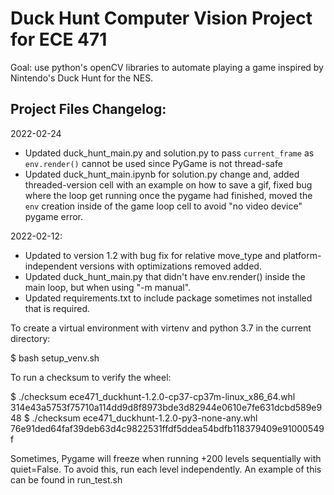 # Duck Hunt Computer Vision Project for ECE 471
Goal: use python's openCV libraries to automate playing a game inspired by Nintendo's Duck Hunt for the NES.

## Project Files Changelog:
2022-02-24

* Updated duck_hunt_main.py and solution.py to pass `current_frame` as `env.render()` cannot be used since PyGame is not thread-safe
* Updated duck_hunt_main.ipynb for solution.py change and, added threaded-version cell with an example on how to save a gif, fixed bug where the loop get running once the pygame had finished, moved the `env` creation inside of the game loop cell to avoid "no video device" pygame error.


2022-02-12:  

*  Updated to version 1.2 with bug fix for relative move_type and platform-independent versions with optimizations removed added. 
* Updated duck_hunt_main.py that didn't have env.render() inside the main loop, but when using "-m manual".
* Updated requirements.txt to include package sometimes not installed that is required.

To create a virtual environment with virtenv and python 3.7 in the current directory:

$ bash setup_venv.sh <name of your environment>

To run a checksum to verify the wheel:

$ ./checksum ece471_duckhunt-1.2.0-cp37-cp37m-linux_x86_64.whl 314e43a5753f75710a114dd9d8f8973bde3d82944e0610e7fe631dcbd589e948 
$ ./checksum ece471_duckhunt-1.2.0-py3-none-any.whl 76e91ded64faf39deb63d4c9822531ffdf5ddea54bdfb118379409e91000549f 


Sometimes, Pygame will freeze when running +200 levels sequentially with quiet=False.  To avoid this, run each level independently.  An example of this can be found in run_test.sh 
